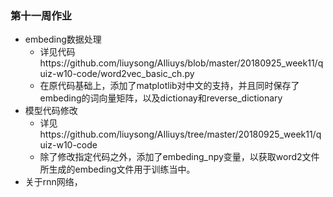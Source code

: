### 第十一周作业

- embeding数据处理
  - 详见代码https://github.com/liuysong/AIliuys/blob/master/20180925_week11/quiz-w10-code/word2vec_basic_ch.py
  - 在原代码基础上，添加了matplotlib对中文的支持，并且同时保存了embeding的词向量矩阵，以及dictionay和reverse_dictionary
- 模型代码修改
  - 详见https://github.com/liuysong/AIliuys/tree/master/20180925_week11/quiz-w10-code
  - 除了修改指定代码之外，添加了embeding_npy变量，以获取word2文件所生成的embeding文件用于训练当中。
- 关于rnn网络，
